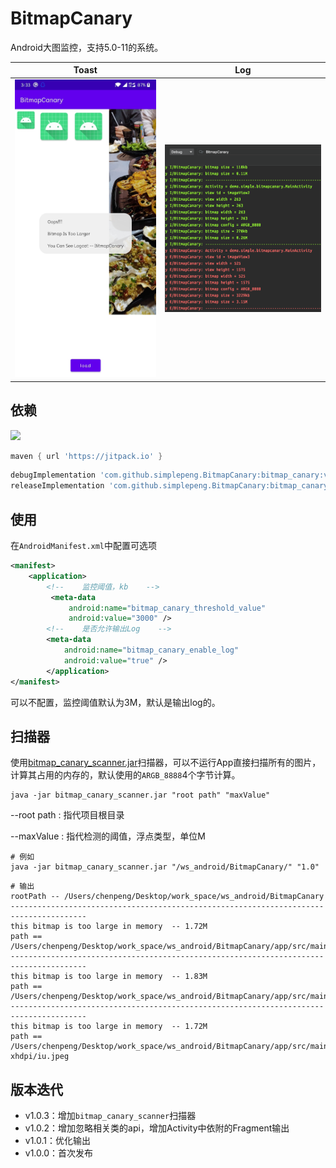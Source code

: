 # BitmapCanary

Android大图监控，支持5.0-11的系统。

| Toast                     | Log                    |
| ------------------------- | ---------------------- |
| ![](files/img_toast.jpeg) | ![](files/img_log.png) |

## 依赖

[![](https://jitpack.io/v/simplepeng/BitmapCanary.svg)](https://jitpack.io/#simplepeng/BitmapCanary)

```groovy
maven { url 'https://jitpack.io' }
```

```groovy
debugImplementation 'com.github.simplepeng.BitmapCanary:bitmap_canary:v1.0.3'
releaseImplementation 'com.github.simplepeng.BitmapCanary:bitmap_canary_no_op:v1.0.3'
```

## 使用

在`AndroidManifest.xml`中配置可选项

```xml
<manifest>
    <application>
        <!--    监控阈值，kb    -->
         <meta-data
             android:name="bitmap_canary_threshold_value"
             android:value="3000" />
        <!--    是否允许输出Log    -->
        <meta-data
            android:name="bitmap_canary_enable_log"
            android:value="true" />
        </application>
</manifest>
```

可以不配置，监控阈值默认为3M，默认是输出log的。

## 扫描器

使用[bitmap_canary_scanner.jar](/bitmap_canary_scanner/libs/)扫描器，可以不运行App直接扫描所有的图片，计算其占用的内存的，默认使用的`ARGB_8888`4个字节计算。

```shell
java -jar bitmap_canary_scanner.jar "root path" "maxValue"
```

--root path : 指代项目根目录

--maxValue : 指代检测的阈值，浮点类型，单位M

```shell
# 例如
java -jar bitmap_canary_scanner.jar "/ws_android/BitmapCanary/" "1.0"
```

```shell
# 输出
rootPath -- /Users/chenpeng/Desktop/work_space/ws_android/BitmapCanary
---------------------------------------------------------------------------------------
this bitmap is too large in memory  -- 1.72M
path == /Users/chenpeng/Desktop/work_space/ws_android/BitmapCanary/app/src/main/res/drawable/iu_webp.webp
---------------------------------------------------------------------------------------
this bitmap is too large in memory  -- 1.83M
path == /Users/chenpeng/Desktop/work_space/ws_android/BitmapCanary/app/src/main/res/drawable/img_gif.gif
---------------------------------------------------------------------------------------
this bitmap is too large in memory  -- 1.72M
path == /Users/chenpeng/Desktop/work_space/ws_android/BitmapCanary/app/src/main/res/drawable-xhdpi/iu.jpeg
```

## 版本迭代

* v1.0.3：增加`bitmap_canary_scanner`扫描器
* v1.0.2：增加忽略相关类的api，增加Activity中依附的Fragment输出
* v1.0.1：优化输出
* v1.0.0：首次发布
